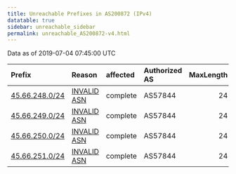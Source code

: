 ```yaml
---
title: Unreachable Prefixes in AS200872 (IPv4)
datatable: true
sidebar: unreachable_sidebar
permalink: unreachable_AS200872-v4.html
---
```


Data as of 2019-07-04 07:45:00 UTC


<div class="datatable-begin"></div>

| Prefix                                                 | Reason                                                                                                 | affected   | Authorized AS   |   MaxLength | Anchor                                         |   unreachable /24s |
|:-------------------------------------------------------|:-------------------------------------------------------------------------------------------------------|:-----------|:----------------|------------:|:-----------------------------------------------|-------------------:|
| [45.66.248.0/24](https://stat.ripe.net/45.66.248.0/24) | [INVALID ASN](https://rpki-validator.ripe.net/announcement-preview?asn=AS200872&prefix=45.66.248.0/24) | complete   | AS57844         |          24 | [RIPE](unreachable_RIPE_NCC_RPKI_Root-v4.html) |                  1 |
| [45.66.249.0/24](https://stat.ripe.net/45.66.249.0/24) | [INVALID ASN](https://rpki-validator.ripe.net/announcement-preview?asn=AS200872&prefix=45.66.249.0/24) | complete   | AS57844         |          24 | [RIPE](unreachable_RIPE_NCC_RPKI_Root-v4.html) |                  1 |
| [45.66.250.0/24](https://stat.ripe.net/45.66.250.0/24) | [INVALID ASN](https://rpki-validator.ripe.net/announcement-preview?asn=AS200872&prefix=45.66.250.0/24) | complete   | AS57844         |          24 | [RIPE](unreachable_RIPE_NCC_RPKI_Root-v4.html) |                  1 |
| [45.66.251.0/24](https://stat.ripe.net/45.66.251.0/24) | [INVALID ASN](https://rpki-validator.ripe.net/announcement-preview?asn=AS200872&prefix=45.66.251.0/24) | complete   | AS57844         |          24 | [RIPE](unreachable_RIPE_NCC_RPKI_Root-v4.html) |                  1 |

<div class="datatable-end"></div>